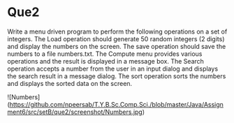 # Que2

Write a menu driven program to perform the following operations on a set of integers. The
Load operation should generate 50 random integers (2 digits) and display the numbers on the
screen. The save operation should save the numbers to a file numbers.txt. The Compute menu
provides various operations and the result is displayed in a message box. The Search operation
accepts a number from the user in an input dialog and displays the search result in a message
dialog. The sort operation sorts the numbers and displays the sorted data on the screen.

![Numbers] (https://github.com/npeersab/T.Y.B.Sc.Comp.Sci./blob/master/Java/Assignment6/src/setB/que2/screenshot/Numbers.jpg)

